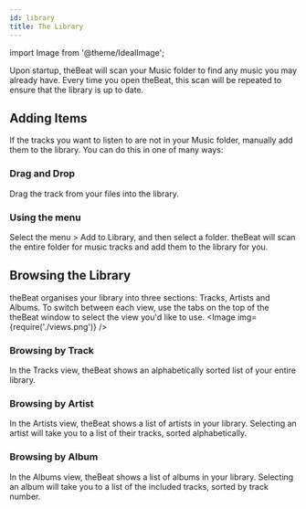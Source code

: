 ```yaml
---
id: library
title: The Library
---
```


import Image from '@theme/IdealImage';

Upon startup, theBeat will scan your Music folder to find any music you may already have. Every time you open theBeat, this scan will be repeated to ensure that the library is up to date.

## Adding Items

If the tracks you want to listen to are not in your Music folder, manually add them to the library. You can do this in one of many ways:

### Drag and Drop

Drag the track from your files into the library.

### Using the menu

Select the menu > Add to Library, and then select a folder. theBeat will scan the entire folder for music tracks and add them to the library for you.

## Browsing the Library

theBeat organises your library into three sections: Tracks, Artists and Albums. To switch between each view, use the tabs on the top of the theBeat window to select the view you'd like to use.
<Image img={require('./views.png')} />

### Browsing by Track

In the Tracks view, theBeat shows an alphabetically sorted list of your entire library.

### Browsing by Artist

In the Artists view, theBeat shows a list of artists in your library. Selecting an artist will take you to a list of their tracks, sorted alphabetically.

### Browsing by Album

In the Albums view, theBeat shows a list of albums in your library. Selecting an album will take you to a list of the included tracks, sorted by track number.